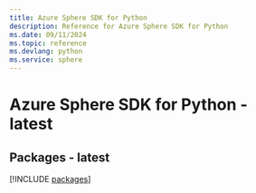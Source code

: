 ```yaml
---
title: Azure Sphere SDK for Python
description: Reference for Azure Sphere SDK for Python
ms.date: 09/11/2024
ms.topic: reference
ms.devlang: python
ms.service: sphere
---
```

# Azure Sphere SDK for Python - latest
## Packages - latest
[!INCLUDE [packages](sphere-index.md)]